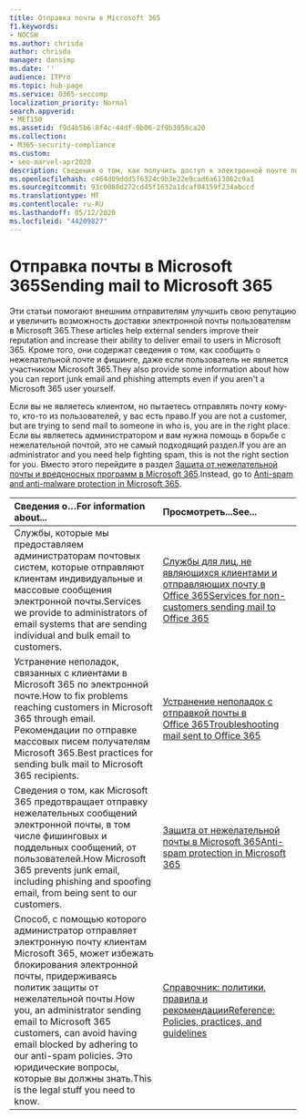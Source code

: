 ```yaml
---
title: Отправка почты в Microsoft 365
f1.keywords:
- NOCSH
ms.author: chrisda
author: chrisda
manager: dansimp
ms.date: ''
audience: ITPro
ms.topic: hub-page
ms.service: O365-seccomp
localization_priority: Normal
search.appverid:
- MET150
ms.assetid: f9d4b5b6-8f4c-44df-9b06-2f9b3058ca20
ms.collection:
- M365-security-compliance
ms.custom:
- seo-marvel-apr2020
description: Сведения о том, как получить доступ к электронной почте пользователям в Microsoft 365 в виде внешнего отправителя. Кроме того, Узнайте, как сообщить о нежелательной почте & фишинговых атак от имени внешнего пользователя.
ms.openlocfilehash: c464d09ddd5f6324c9b3e22e9cad6a613862c9a1
ms.sourcegitcommit: 93c0088d272cd45f1632a1dcaf04159f234abccd
ms.translationtype: MT
ms.contentlocale: ru-RU
ms.lasthandoff: 05/12/2020
ms.locfileid: "44209827"
---
```

# <a name="sending-mail-to-microsoft-365"></a><span data-ttu-id="3e737-104">Отправка почты в Microsoft 365</span><span class="sxs-lookup"><span data-stu-id="3e737-104">Sending mail to Microsoft 365</span></span>

<span data-ttu-id="3e737-105">Эти статьи помогают внешним отправителям улучшить свою репутацию и увеличить возможность доставки электронной почты пользователям в Microsoft 365.</span><span class="sxs-lookup"><span data-stu-id="3e737-105">These articles help external senders improve their reputation and increase their ability to deliver email to users in Microsoft 365.</span></span> <span data-ttu-id="3e737-106">Кроме того, они содержат сведения о том, как сообщить о нежелательной почте и фишинге, даже если пользователь не является участником Microsoft 365.</span><span class="sxs-lookup"><span data-stu-id="3e737-106">They also provide some information about how you can report junk email and phishing attempts even if you aren't a Microsoft 365 user yourself.</span></span>

<span data-ttu-id="3e737-107">Если вы не являетесь клиентом, но пытаетесь отправлять почту кому-то, кто-то из пользователей, у вас есть право.</span><span class="sxs-lookup"><span data-stu-id="3e737-107">If you are not a customer, but are trying to send mail to someone in who is, you are in the right place.</span></span> <span data-ttu-id="3e737-108">Если вы являетесь администратором и вам нужна помощь в борьбе с нежелательной почтой, это не самый подходящий раздел.</span><span class="sxs-lookup"><span data-stu-id="3e737-108">If you are an administrator and you need help fighting spam, this is not the right section for you.</span></span> <span data-ttu-id="3e737-109">Вместо этого перейдите в раздел [Защита от нежелательной почты и вредоносных программ в Microsoft 365](anti-spam-and-anti-malware-protection.md).</span><span class="sxs-lookup"><span data-stu-id="3e737-109">Instead, go to [Anti-spam and anti-malware protection in Microsoft 365](anti-spam-and-anti-malware-protection.md).</span></span>

|<span data-ttu-id="3e737-110">**Сведения о…**</span><span class="sxs-lookup"><span data-stu-id="3e737-110">**For information about...**</span></span>|<span data-ttu-id="3e737-111">**Просмотреть...**</span><span class="sxs-lookup"><span data-stu-id="3e737-111">**See...**</span></span>|
|:-----|:-----|
|<span data-ttu-id="3e737-112">Службы, которые мы предоставляем администраторам почтовых систем, которые отправляют клиентам индивидуальные и массовые сообщения электронной почты.</span><span class="sxs-lookup"><span data-stu-id="3e737-112">Services we provide to administrators of email systems that are sending individual and bulk email to customers.</span></span>|[<span data-ttu-id="3e737-113">Службы для лиц, не являющихся клиентами и отправляющих почту в Office 365</span><span class="sxs-lookup"><span data-stu-id="3e737-113">Services for non-customers sending mail to Office 365</span></span>](services-for-non-customers.md)|
|<span data-ttu-id="3e737-114">Устранение неполадок, связанных с клиентами в Microsoft 365 по электронной почте.</span><span class="sxs-lookup"><span data-stu-id="3e737-114">How to fix problems reaching customers in Microsoft 365 through email.</span></span> <span data-ttu-id="3e737-115">Рекомендации по отправке массовых писем получателям Microsoft 365.</span><span class="sxs-lookup"><span data-stu-id="3e737-115">Best practices for sending bulk mail to Microsoft 365 recipients.</span></span>|[<span data-ttu-id="3e737-116">Устранение неполадок с отправкой почты в Office 365</span><span class="sxs-lookup"><span data-stu-id="3e737-116">Troubleshooting mail sent to Office 365</span></span>](troubleshooting-mail-sent-to-office-365.md)|
|<span data-ttu-id="3e737-117">Сведения о том, как Microsoft 365 предотвращает отправку нежелательных сообщений электронной почты, в том числе фишинговых и поддельных сообщений, от пользователей.</span><span class="sxs-lookup"><span data-stu-id="3e737-117">How Microsoft 365 prevents junk email, including phishing and spoofing email, from being sent to our customers.</span></span>|[<span data-ttu-id="3e737-118">Защита от нежелательной почты в Microsoft 365</span><span class="sxs-lookup"><span data-stu-id="3e737-118">Anti-spam protection in Microsoft 365</span></span>](anti-spam-protection.md)|
|<span data-ttu-id="3e737-119">Способ, с помощью которого администратор отправляет электронную почту клиентам Microsoft 365, может избежать блокирования электронной почты, придерживаясь политик защиты от нежелательной почты.</span><span class="sxs-lookup"><span data-stu-id="3e737-119">How you, an administrator sending email to Microsoft 365 customers, can avoid having email blocked by adhering to our anti-spam policies.</span></span> <span data-ttu-id="3e737-120">Это юридические вопросы, которые вы должны знать.</span><span class="sxs-lookup"><span data-stu-id="3e737-120">This is the legal stuff you need to know.</span></span>|[<span data-ttu-id="3e737-121">Справочник: политики, правила и рекомендации</span><span class="sxs-lookup"><span data-stu-id="3e737-121">Reference: Policies, practices, and guidelines</span></span>](reference-policies-practices-and-guidelines.md)|
